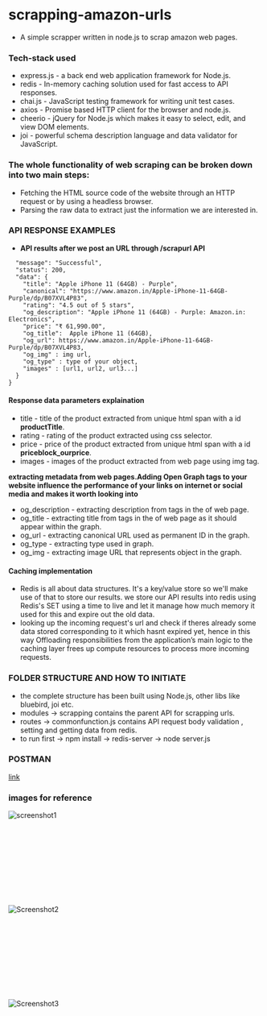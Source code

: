 # scrapping-amazon-urls
* A simple scrapper written in node.js to scrap amazon web pages.
### Tech-stack used
* express.js - a back end web application framework for Node.js.
* redis - In-memory caching solution used for fast access to API responses.
* chai.js - JavaScript testing framework for writing unit test cases.
* axios - Promise based HTTP client for the browser and node.js.
* cheerio -  jQuery for Node.js which makes it easy to select, edit, and view DOM elements.
* joi - powerful schema description language and data validator for JavaScript.



### The whole functionality of web scraping can be broken down into two main steps:

* Fetching the HTML source code of the website through an HTTP request or by using a headless browser.
* Parsing the raw data to extract just the information we are interested in.


### API RESPONSE EXAMPLES
   * **API results after we post an URL through /scrapurl API**
```{
  "message": "Successful",
  "status": 200,
  "data": {
    "title": "Apple iPhone 11 (64GB) - Purple",
    "canonical": "https://www.amazon.in/Apple-iPhone-11-64GB-Purple/dp/B07XVL4P83",
    "rating": "4.5 out of 5 stars",
    "og_description": "Apple iPhone 11 (64GB) - Purple: Amazon.in: Electronics",
    "price": "₹ 61,990.00",
    "og_title":  Apple iPhone 11 (64GB),
    "og_url": https://www.amazon.in/Apple-iPhone-11-64GB-Purple/dp/B07XVL4P83,
    "og_img" : img url,
    "og_type" : type of your object,
    "images" : [url1, url2, url3...]
  }
}
```
####  Response data parameters explaination
* title - title of the product extracted from unique html span with a id **productTitle**.
* rating - rating of the product extracted using css selector.
* price - price of the product extracted from unique html span with a id **priceblock_ourprice**.
* images - images of the product extracted from web page using img tag.

**extracting metadata from web pages.Adding Open Graph tags to your website influence the performance of your links on internet or social media and makes it worth looking into**
* og_description - extracting description from <meta> tags in the <head> of web page.
* og_title - extracting title from <meta> tags in the <head> of web page as it should appear within the graph.
* og_url - extracting canonical URL used as permanent ID in the graph.
* og_type - extracting type used in graph.
* og_img - extracting image URL that represents object in the graph.

####  Caching implementation
* Redis is all about data structures. It's a key/value store so we'll make use of that to store our results. we store our API results into redis using Redis's SET using a time to live and let it manage how much memory it used for this and expire out the old data. 
* looking up the incoming request's url and check if theres already some data stored corresponding to it which hasnt expired yet, hence in this way Offloading responsibilities from the application’s main logic to the caching layer frees up compute resources to process more incoming requests.



 ### FOLDER STRUCTURE AND HOW TO INITIATE
 * the complete structure has been built using Node.js, other libs like bluebird, joi etc.
 * modules -> scrapping  contains the parent API for scrapping urls.
 * routes -> commonfunction.js contains API request body validation , setting and getting data from redis.
 * to run first -> npm install -> redis-server -> node server.js

### POSTMAN
[link](https://www.getpostman.com/collections/aea7a276e89f17e4886c)

### images for reference
![screenshot1](https://user-images.githubusercontent.com/38485799/95653531-facf2e80-0b16-11eb-90ea-520dfccbefc4.jpg)<br /><br /><br /><br /><br /><br /><br /><br /><br /><br /><br />
![Screenshot2](https://user-images.githubusercontent.com/38485799/95653387-10902400-0b16-11eb-80e5-28cd5997fe42.png)<br /><br /><br /><br /><br /><br /><br /><br /><br /><br /><br />
![Screenshot3](https://user-images.githubusercontent.com/38485799/95653392-1554d800-0b16-11eb-8eb8-3a97126a6486.png)


